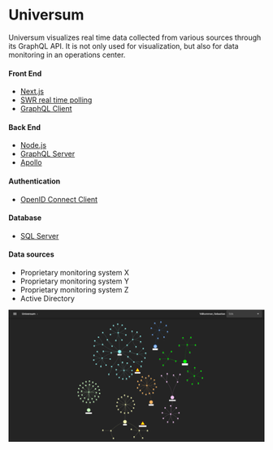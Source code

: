 # Universum
Universum visualizes real time data collected from various sources through its GraphQL API. It is not only used for visualization, but also for data monitoring in an operations center.

#### Front End
* [Next.js](https://nextjs.org/)
* [SWR real time polling](https://swr.vercel.app/)
* [GraphQL Client](https://graphql.org/)

#### Back End
* [Node.js](https://nodejs.org/en/)
* [GraphQL Server](https://graphql.org/)
* [Apollo](https://www.apollographql.com/)

#### Authentication
* [OpenID Connect Client](https://curity.io/resources/learn/oidc-node-express/)

#### Database
* [SQL Server](https://www.microsoft.com/en-us/sql-server/sql-server-2019)

#### Data sources
* Proprietary monitoring system X
* Proprietary monitoring system Y
* Proprietary monitoring system Z
* Active Directory

  
![Universum](https://github.com/Ermilin/Universum/blob/main/universum.png)
